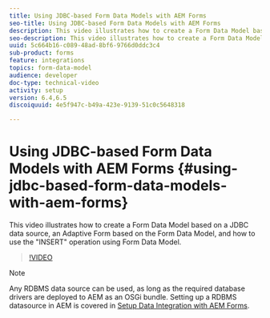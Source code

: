 ```yaml
---
title: Using JDBC-based Form Data Models with AEM Forms
seo-title: Using JDBC-based Form Data Models with AEM Forms
description: This video illustrates how to create a Form Data Model based on a JDBC data source, an Adaptive Form based on the Form Data Model, and how to use the "INSERT" operation using Form Data Model.
seo-description: This video illustrates how to create a Form Data Model based on a JDBC data source, an Adaptive Form based on the Form Data Model, and how to use the "INSERT" operation using Form Data Model.
uuid: 5c664b16-c089-48ad-8bf6-9766d0ddc3c4
sub-product: forms
feature: integrations
topics: form-data-model
audience: developer
doc-type: technical-video
activity: setup
version: 6.4,6.5
discoiquuid: 4e5f947c-b49a-423e-9139-51c0c5648318

---
```


# Using JDBC-based Form Data Models with AEM Forms {#using-jdbc-based-form-data-models-with-aem-forms}

This video illustrates how to create a Form Data Model based on a JDBC data source, an Adaptive Form based on the Form Data Model, and how to use the "INSERT" operation using Form Data Model.

>[!VIDEO](https://video.tv.adobe.com/v/17736/?quality=9)

>[!NOTE]
>
>Any RDBMS data source can be used, as long as the required database drivers are deployed to AEM as an OSGi bundle. Setting up a RDBMS datasource in AEM is covered in [Setup Data Integration with AEM Forms](/help/forms/adaptive-forms/data-integration-technical-video-setup.md).

